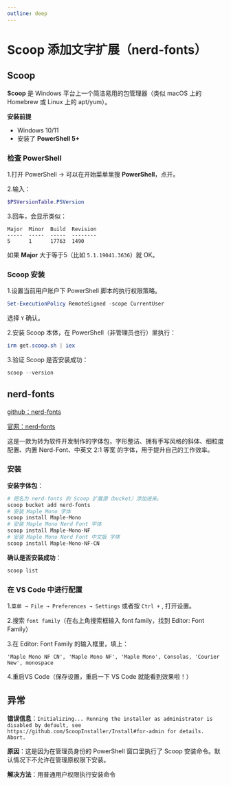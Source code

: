 ```yaml
---
outline: deep
---
```


# Scoop 添加文字扩展（nerd-fonts）

## Scoop

**Scoop** 是 Windows 平台上一个简洁易用的包管理器（类似 macOS 上的Homebrew 或 Linux 上的 apt/yum）。

**安装前提**

- Windows 10/11
- 安装了 **PowerShell 5+**

### 检查 PowerShell

1.打开 PowerShell -> 可以在开始菜单里搜 **PowerShell**，点开。

2.输入：
```powershell
$PSVersionTable.PSVersion
```

3.回车，会显示类似：
```
Major  Minor  Build  Revision
-----  -----  -----  --------
5      1      17763  1490
```

如果 **Major** 大于等于5（比如 `5.1.19041.3636`）就 OK。

### Scoop 安装

1.设置当前用户账户下 PowerShell 脚本的执行权限策略。

```powershell
Set-ExecutionPolicy RemoteSigned -scope CurrentUser
```

选择 `Y` 确认。

2.安装 Scoop 本体，在 PowerShell（非管理员也行）里执行：

```powershell
irm get.scoop.sh | iex
```

3.验证 Scoop 是否安装成功：

```powershell
scoop --version
```

## nerd-fonts

[github：nerd-fonts](https://github.com/subframe7536/Maple-font)

[官网：nerd-fonts](https://font.subf.dev/zh-cn/#why)


这是一款为转为软件开发制作的字体包，字形整洁、拥有手写风格的斜体、细粒度配置、内置 Nerd-Font、中英文 2:1 等宽 的字体，用于提升自己的工作效率。

### 安装

**安装字体包**：

```powershell
# 把名为 nerd-fonts 的 Scoop 扩展源（bucket）添加进来。
scoop bucket add nerd-fonts
# 安装 Maple Mono 字体
scoop install Maple-Mono
# 安装 Maple Mono Nerd Font 字体
scoop install Maple-Mono-NF
# 安装 Maple Mono Nerd Font 中文版 字体
scoop install Maple-Mono-NF-CN
```

**确认是否安装成功**：

```powershell
scoop list
```

### 在 VS Code 中进行配置

1.`菜单 → File → Preferences → Settings` 或者按 `Ctrl +` , 打开设置。

2.搜索 `font family`（在右上角搜索框输入 font family，找到 Editor: Font Family）

3.在 Editor: Font Family 的输入框里，填上：

```text
'Maple Mono NF CN', 'Maple Mono NF', 'Maple Mono', Consolas, 'Courier New', monospace
```

4.重启VS Code（保存设置，重启一下 VS Code 就能看到效果啦！）

## 异常

**错误信息**：`Initializing...
Running the installer as administrator is disabled by default, see https://github.com/ScoopInstaller/Install#for-admin for details.
Abort.`

**原因**：这是因为在管理员身份的 PowerShell 窗口里执行了 Scoop 安装命令。默认情况下不允许在管理原权限下安装。

**解决方法**：用普通用户权限执行安装命令

